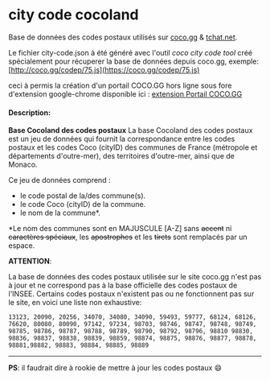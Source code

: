 # city code cocoland

Base de données des codes postaux utilisés sur [coco.gg](https://www.coco.gg) & [tchat.net](https://www.tchat.net).

Le fichier city-code.json à été généré avec l'outil *coco city code tool* créé spécialement pour récuperer la base de données depuis coco.gg, exemple: [http://coco.gg/codep/75.js](https://coco.gg/codep/75.js)

ceci à permis la création d'un portail COCO.GG hors ligne sous fore d'extension google-chrome disponible ici : [extension Portail  COCO.GG](https://chrome.google.com/webstore/detail/cocogg/cbifcilockhkhekghdccmdhdnaaicanb)

#### Description:

**Base Cocoland des codes postaux**
La base Cocoland des codes postaux est un jeu de données qui fournit la correspondance entre les codes postaux et les codes Coco (cityID) des communes de France (métropole et départements d'outre-mer), des territoires d'outre-mer, ainsi que de Monaco.

Ce jeu de données comprend :

* le code postal de la/des commune(s).
* le code Coco (cityID) de la commune.
* le nom de la commune*.

*Le nom des communes sont en MAJUSCULE [A-Z] sans ~~accent~~ ni ~~caractères spéciaux~~, les ~~apostrophes~~ et les ~~tirets~~ sont remplacés par un espace.

**ATTENTION**:

La base de données des codes postaux utilisée sur le site coco.gg n'est pas à jour et ne correspond pas à la base officielle des codes postaux de l'INSEE. Certains codes postaux n'existent pas ou ne fonctionnent pas sur le site,
en voici une liste non exhaustive:

`13123, 20090, 20256, 34070, 34080, 34090, 59493, 59777, 68124, 68126, 76620, 80080, 80090, 97142, 97234, 98703, 98746, 98747, 98748, 98749, 98785, 98786, 98787, 98788, 98789, 98790, 98792, 98796, 98810 98830, 98836, 98837, 98838, 98839, 98859, 98874, 98875, 98876, 98877, 98878, 98881,98882, 98883, 98884, 98885, 98889`

---

**PS**: il faudrait dire à rookie de mettre à jour les codes postaux 😄
